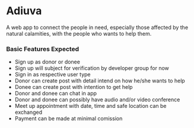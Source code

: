 # Adiuva

A web app to connect the people in need, especially those affected by the natural calamities, with the people who wants to help them.

### Basic Features Expected

- Sign up as donor or donee
- Sign up will subject for verification by developer group for now
- Sign in as respective user type
- Donor can create post with detail intend on how he/she wants to help
- Donee can create post with intention to get help
- Donor and donee can chat in app
- Donor and donee can possibly have audio and/or video conference
- Meet up appointment with date, time and safe location can be exchanged
- Payment can be made at minimal comission
